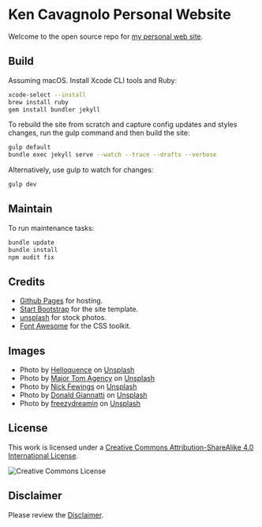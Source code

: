 # Ken Cavagnolo Personal Website

Welcome to the open source repo for [my personal web site](http://www.kcavagnolo.com/).

## Build

Assuming macOS. Install Xcode CLI tools and Ruby:

```bash
xcode-select --install
brew install ruby
gem install bundler jekyll
```

To rebuild the site from scratch and capture config updates and styles changes, run the gulp command and then build the site:

```bash
gulp default
bundle exec jekyll serve --watch --trace --drafts --verbose
```

Alternatively, use gulp to watch for changes:

```bash
gulp dev
```

## Maintain

To run maintenance tasks:

```bash
bundle update
bundle install
npm audit fix
```

## Credits

- [Github Pages](https://pages.github.com) for hosting.
- [Start Bootstrap](http://startbootstrap.com) for the site template.
- [unsplash](http://unsplash.com) for stock photos.
- [Font Awesome](http://fortawesome.github.io/Font-Awesome) for the CSS toolkit.

## Images

- Photo by [Helloquence](https://unsplash.com/@helloquence) on [Unsplash](https://unsplash.com)
- Photo by [Major Tom Agency](https://unsplash.com/@majortomagency) on [Unsplash](https://unsplash.com)
- Photo by [Nick Fewings](https://unsplash.com/@jannerboy62) on [Unsplash](https://unsplash.com)
- Photo by [Donald Giannatti](https://unsplash.com/@wizwow) on [Unsplash](https://unsplash.com)
- Photo by [freezydreamin](https://unsplash.com/@freezydreamin) on [Unsplash](https://unsplash.com)

## License

This work is licensed under a [Creative Commons Attribution-ShareAlike 4.0 International License](LICENSE).

![Creative Commons License](https://i.creativecommons.org/l/by-sa/4.0/88x31.png "license")

## Disclaimer

Please review the [Disclaimer](DISCLAIMER).

